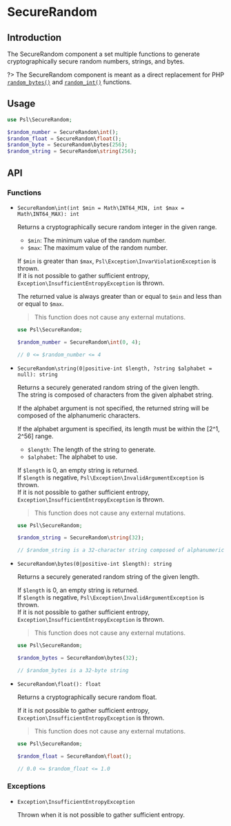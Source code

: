 # SecureRandom

## Introduction

The SecureRandom component a set multiple functions to generate cryptographically secure random numbers, strings, and bytes.

?> The SecureRandom component is meant as a direct replacement for PHP [`random_bytes()`](https://secure.php.net/manual/en/function.random-bytes.php) and [`random_int()`](https://secure.php.net/manual/en/function.random-int.php) functions.

## Usage

```php
use Psl\SecureRandom;

$random_number = SecureRandom\int();
$random_float = SecureRandom\float();
$random_byte = SecureRandom\bytes(256);
$random_string = SecureRandom\string(256);
```

## API

### Functions

* `SecureRandom\int(int $min = Math\INT64_MIN, int $max = Math\INT64_MAX): int`

  Returns a cryptographically secure random integer in the given range.

  * `$min`: The minimum value of the random number.
  * `$max`: The maximum value of the random number.

  If `$min` is greater than `$max`, `Psl\Exception\InvarViolationException` is thrown. <br />
  If it is not possible to gather sufficient entropy, `Exception\InsufficientEntropyException` is thrown.  <br />

  The returned value is always greater than or equal to `$min` and less than or equal to `$max`.

  > This function does not cause any external mutations.

  ```php
  use Psl\SecureRandom;

  $random_number = SecureRandom\int(0, 4);

  // 0 <= $random_number <= 4
  ```

* `SecureRandom\string(0|positive-int $length, ?string $alphabet = null): string`

  Returns a securely generated random string of the given length. <br />
  The string is composed of characters from the given alphabet string. <br />

  If the alphabet argument is not specified, the returned string will be composed of the alphanumeric characters. <br />

  If the alphabet argument is specified, its length must be within the [2^1, 2^56] range. <br />

  * `$length`: The length of the string to generate.
  * `$alphabet`: The alphabet to use.

  If `$length` is 0, an empty string is returned. <br />
  If `$length` is negative, `Psl\Exception\InvalidArgumentException` is thrown. <br />
  If it is not possible to gather sufficient entropy, `Exception\InsufficientEntropyException` is thrown.  <br />

  > This function does not cause any external mutations.

  ```php
  use Psl\SecureRandom;

  $random_string = SecureRandom\string(32);

  // $random_string is a 32-character string composed of alphanumeric characters
  ```

* `SecureRandom\bytes(0|positive-int $length): string`

  Returns a securely generated random string of the given length. <br />

  If `$length` is 0, an empty string is returned. <br />
  If `$length` is negative, `Psl\Exception\InvalidArgumentException` is thrown. <br />
  If it is not possible to gather sufficient entropy, `Exception\InsufficientEntropyException` is thrown.  <br />

  > This function does not cause any external mutations.

  ```php
  use Psl\SecureRandom;

  $random_bytes = SecureRandom\bytes(32);

  // $random_bytes is a 32-byte string
  ```

* `SecureRandom\float(): float`

  Returns a cryptographically secure random float. <br />

  If it is not possible to gather sufficient entropy, `Exception\InsufficientEntropyException` is thrown.  <br />

  > This function does not cause any external mutations.

  ```php
  use Psl\SecureRandom;

  $random_float = SecureRandom\float();

  // 0.0 <= $random_float <= 1.0
  ```

### Exceptions

* `Exception\InsufficientEntropyException`

  Thrown when it is not possible to gather sufficient entropy.
